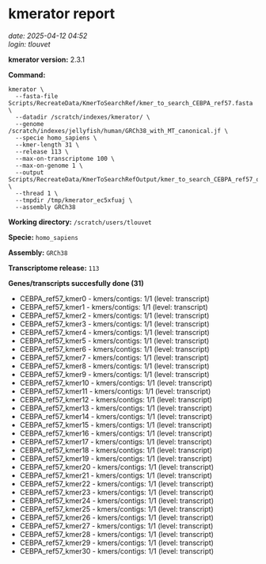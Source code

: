 # kmerator report
*date: 2025-04-12 04:52*  
*login: tlouvet*

**kmerator version:** 2.3.1

**Command:**

```
kmerator \
  --fasta-file Scripts/RecreateData/KmerToSearchRef/kmer_to_search_CEBPA_ref57.fasta \
  --datadir /scratch/indexes/kmerator/ \
  --genome /scratch/indexes/jellyfish/human/GRCh38_with_MT_canonical.jf \
  --specie homo_sapiens \
  --kmer-length 31 \
  --release 113 \
  --max-on-transcriptome 100 \
  --max-on-genome 1 \
  --output Scripts/RecreateData/KmerToSearchRefOutput/kmer_to_search_CEBPA_ref57_output \
  --thread 1 \
  --tmpdir /tmp/kmerator_ec5xfuaj \
  --assembly GRCh38
```

**Working directory:** `/scratch/users/tlouvet`

**Specie:** `homo_sapiens`

**Assembly:** `GRCh38`

**Transcriptome release:** `113`

**Genes/transcripts succesfully done (31)**

- CEBPA_ref57_kmer0 - kmers/contigs: 1/1 (level: transcript)
- CEBPA_ref57_kmer1 - kmers/contigs: 1/1 (level: transcript)
- CEBPA_ref57_kmer2 - kmers/contigs: 1/1 (level: transcript)
- CEBPA_ref57_kmer3 - kmers/contigs: 1/1 (level: transcript)
- CEBPA_ref57_kmer4 - kmers/contigs: 1/1 (level: transcript)
- CEBPA_ref57_kmer5 - kmers/contigs: 1/1 (level: transcript)
- CEBPA_ref57_kmer6 - kmers/contigs: 1/1 (level: transcript)
- CEBPA_ref57_kmer7 - kmers/contigs: 1/1 (level: transcript)
- CEBPA_ref57_kmer8 - kmers/contigs: 1/1 (level: transcript)
- CEBPA_ref57_kmer9 - kmers/contigs: 1/1 (level: transcript)
- CEBPA_ref57_kmer10 - kmers/contigs: 1/1 (level: transcript)
- CEBPA_ref57_kmer11 - kmers/contigs: 1/1 (level: transcript)
- CEBPA_ref57_kmer12 - kmers/contigs: 1/1 (level: transcript)
- CEBPA_ref57_kmer13 - kmers/contigs: 1/1 (level: transcript)
- CEBPA_ref57_kmer14 - kmers/contigs: 1/1 (level: transcript)
- CEBPA_ref57_kmer15 - kmers/contigs: 1/1 (level: transcript)
- CEBPA_ref57_kmer16 - kmers/contigs: 1/1 (level: transcript)
- CEBPA_ref57_kmer17 - kmers/contigs: 1/1 (level: transcript)
- CEBPA_ref57_kmer18 - kmers/contigs: 1/1 (level: transcript)
- CEBPA_ref57_kmer19 - kmers/contigs: 1/1 (level: transcript)
- CEBPA_ref57_kmer20 - kmers/contigs: 1/1 (level: transcript)
- CEBPA_ref57_kmer21 - kmers/contigs: 1/1 (level: transcript)
- CEBPA_ref57_kmer22 - kmers/contigs: 1/1 (level: transcript)
- CEBPA_ref57_kmer23 - kmers/contigs: 1/1 (level: transcript)
- CEBPA_ref57_kmer24 - kmers/contigs: 1/1 (level: transcript)
- CEBPA_ref57_kmer25 - kmers/contigs: 1/1 (level: transcript)
- CEBPA_ref57_kmer26 - kmers/contigs: 1/1 (level: transcript)
- CEBPA_ref57_kmer27 - kmers/contigs: 1/1 (level: transcript)
- CEBPA_ref57_kmer28 - kmers/contigs: 1/1 (level: transcript)
- CEBPA_ref57_kmer29 - kmers/contigs: 1/1 (level: transcript)
- CEBPA_ref57_kmer30 - kmers/contigs: 1/1 (level: transcript)
